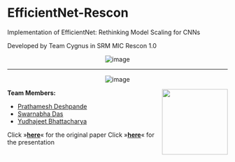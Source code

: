 # EfficientNet-Rescon
Implementation of EfficientNet: Rethinking Model Scaling for CNNs 

Developed by Team Cygnus in SRM MIC Rescon 1.0

<div align="center">

![image](https://github.com/sd2001/EfficientNet-Rescon/blob/main/imgs/compound.png)  
<hr>

![image](https://github.com/sd2001/EfficientNet-Rescon/blob/main/imgs/comparison.png)
</div>


<div>  
  <img align="right" width="150" height="150" src="https://github.com/sd2001/EfficientNet-Rescon/blob/main/imgs/bs.png">
 </div> 
<strong>Team Members:</strong>

- <a href="https://github.com/PrathameshDeshpande">Prathamesh Deshpande</a>
- <a href="https://github.com/sd2001">Swarnabha Das</a>
- <a href="https://github.com/norserambler">Yudhajeet Bhattacharya</a>


Click »<a href="https://arxiv.org/pdf/1905.11946v5.pdf"><strong>here</strong></a>« for the original paper
Click »<a href="https://docs.google.com/presentation/d/1orDLEPOTLfVI5EltMJxhI4yiSQFK488SRkb6umpKSls/edit?usp=sharing"><strong>here</strong></a>« for the presentation
